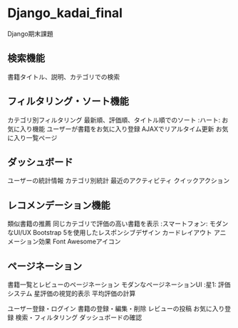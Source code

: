 # Django_kadai_final
Django期末課題

## 検索機能
書籍タイトル、説明、カテゴリでの検索
## フィルタリング・ソート機能
カテゴリ別フィルタリング
最新順、評価順、タイトル順でのソート
:ハート: お気に入り機能
ユーザーが書籍をお気に入り登録
AJAXでリアルタイム更新
お気に入り一覧ページ
## ダッシュボード
ユーザーの統計情報
カテゴリ別統計
最近のアクティビティ
クイックアクション
## レコメンデーション機能
類似書籍の推薦
同じカテゴリで評価の高い書籍を表示
:スマートフォン: モダンなUI/UX
Bootstrap 5を使用したレスポンシブデザイン
カードレイアウト
アニメーション効果
Font Awesomeアイコン
## ページネーション
書籍一覧とレビューのページネーション
モダンなページネーションUI
:星1: 評価システム
星評価の視覚的表示
平均評価の計算


ユーザー登録・ログイン
書籍の登録・編集・削除
レビューの投稿
お気に入り登録
検索・フィルタリング
ダッシュボードの確認

